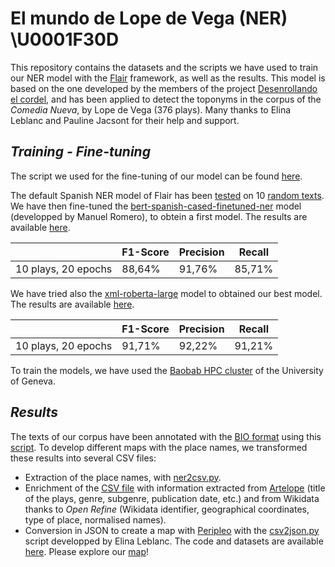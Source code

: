 # El mundo de Lope de Vega (NER) \U0001F30D

This repository contains the datasets and the scripts we have used to train our NER model with the [Flair](https://github.com/flairNLP/flair) framework, as well as the results. This model is based on the one developed by the members of the project [Desenrollando el cordel](https://github.com/DesenrollandoElCordel/pliegos-ner), and has been applied to detect the toponyms in the corpus of the _Comedia Nueva_, by Lope de Vega (376 plays). Many thanks to Elina Leblanc and Pauline Jacsont for their help and support.

## ***Training - Fine-tuning***
The script we used for the fine-tuning of our model can be found [here](https://github.com/MiguelBetti/Lope_ner/blob/main/NER_LOPE_TRAIN.py).

The default Spanish NER model of Flair has been [tested](https://github.com/MiguelBetti/Lope_ner/blob/main/NER_LOPE_TEST.py) on 10 [random texts](https://github.com/MiguelBetti/Lope_ner/tree/main/corpus_test). We have then fine-tuned the [bert-spanish-cased-finetuned-ner](https://huggingface.co/mrm8488/bert-spanish-cased-finetuned-ner) model (developped by Manuel Romero), to obtein a first model. The results are available [here](https://github.com/MiguelBetti/Lope_ner/tree/main/ner_bertSpanish_fineTuning).

|   | F1-Score  | Precision  | Recall |
|---|---|---|---|
| 10 plays, 20 epochs | 88,64%  | 91,76% | 85,71% |

We have tried also the [xml-roberta-large](https://huggingface.co/MMG/xlm-roberta-large-ner-spanish) model to obtained our best model. The results are available [here](https://github.com/MiguelBetti/Lope_ner/tree/main/ner_bertSpanish_fineTuning2).

|   | F1-Score  | Precision  | Recall |
|---|---|---|---|
| 10 plays, 20 epochs | 91,71%  | 92,22% | 91,21% |

To train the models, we have used the [Baobab HPC cluster](https://www.unige.ch/eresearch/en/services/hpc/) of the University of Geneva.


## ***Results***

The texts of our corpus have been annotated with the [BIO format](https://en.wikipedia.org/wiki/Inside%E2%80%93outside%E2%80%93beginning_(tagging)) using this [script](https://github.com/MiguelBetti/Lope_ner/blob/main/NER_LOPE.py). To develop different maps with the place names, we transformed these results into several CSV files:

- Extraction of the place names, with [ner2csv.py](https://github.com/MiguelBetti/Lope_ner/blob/main/tools/ner2csv.ipynb).
- Enrichment of the [CSV file]() with information extracted from [Artelope](https://artelope.uv.es/basededatos/index.php) (title of the plays, genre, subgenre, publication date, etc.) and from Wikidata thanks to *Open Refine* (Wikidata identifier, geographical coordinates, type of place, normalised names).
- Conversion in JSON to create a map with [Peripleo](https://github.com/britishlibrary/peripleo) with the [csv2json.py](https://github.com/MiguelBetti/Lope_ner/blob/main/tools/csv2json.ipynb) script developped by Elina Leblanc. The code and datasets are available [here](https://github.com/MiguelBetti/Lope_peripleo). Please explore our [map](https://miguelbetti.github.io/Lope_peripleo/#/?/?/?/mode=points)!